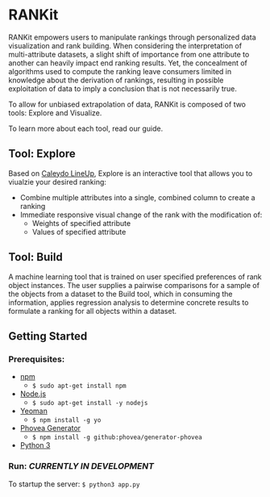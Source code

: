 # RANKit

RANKit empowers users to manipulate rankings through personalized data visualization and rank building. When considering the interpretation of multi-attribute datasets, a slight shift of importance from one attribute to another can heavily impact end ranking results. Yet, the concealment of algorithms used to compute the ranking leave consumers limited in knowledge about the derivation of rankings, resulting in possible exploitation of data to imply a conclusion that is not necessarily true. 

To allow for unbiased extrapolation of data, RANKit is composed of two tools: Explore and Visualize.

To learn more about each tool, read our guide. 

## Tool: Explore

Based on [Caleydo LineUp](https://github.com/Caleydo/lineupjs), Explore is an interactive tool that allows you to viualzie your desired ranking:

- Combine multiple attributes into a single, combined column to create a ranking
- Immediate responsive visual change of the rank with the modification of:
	- Weights of specified attribute 
	- Values of specified attribute

## Tool: Build 

A machine learning tool that is trained on user specified preferences of rank object instances. The user supplies a pairwise comparisons for a sample of the objects from a dataset to the Build tool, which in consuming the information, applies regression analysis to determine concrete results to formulate a ranking for all objects within a dataset. 

## Getting Started

### Prerequisites:

- [npm](https://www.npmjs.com/)
	- `$ sudo apt-get install npm`
- [Node.js](http://nodejs.org/)
	- `$ sudo apt-get install -y nodejs`
- [Yeoman](http://yeoman.io/)
	- `$ npm install -g yo`
- [Phovea Generator](https://github.com/phovea/generator-phovea)
	- `$ npm install -g github:phovea/generator-phovea`
- [Python 3](https://www.python.org)


### Run: *CURRENTLY IN DEVELOPMENT*

To startup the server: `$ python3 app.py`

